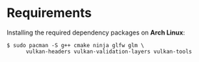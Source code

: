 Requirements
============

Installing the required dependency packages on **Arch Linux**:
```shell
$ sudo pacman -S g++ cmake ninja glfw glm \
      vulkan-headers vulkan-validation-layers vulkan-tools
```